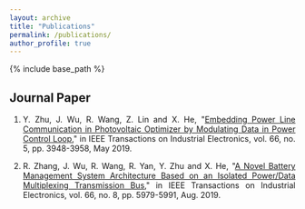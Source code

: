 ```yaml
---
layout: archive
title: "Publications"
permalink: /publications/
author_profile: true
---
```

{% include base_path %}

## Journal Paper
<div style="text-align: justify">

1. Y. Zhu, J. Wu, R. Wang, Z. Lin and X. He, "[Embedding Power Line Communication in Photovoltaic Optimizer by Modulating Data in Power Control Loop](https://ieeexplore.ieee.org/document/8365138)," in IEEE Transactions on Industrial Electronics, vol. 66, no. 5, pp. 3948-3958, May 2019.</div>


<div style="text-align: justify">

2. R. Zhang, J. Wu, R. Wang, R. Yan, Y. Zhu and X. He, "[A Novel Battery Management System Architecture Based on an Isolated Power/Data Multiplexing Transmission Bus](https://ieeexplore.ieee.org/document/8482491)," in IEEE Transactions on Industrial Electronics, vol. 66, no. 8, pp. 5979-5991, Aug. 2019.</div>